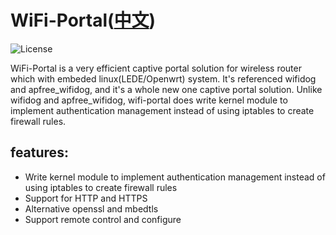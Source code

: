 # WiFi-Portal([中文](https://github.com/zhaojh329/wifi-portal/blob/master/README_ZH.md))

![](https://img.shields.io/badge/license-GPL_2-green.svg "License")

WiFi-Portal is a very efficient captive portal solution for wireless
router which with embeded linux(LEDE/Openwrt) system. It's referenced wifidog
and apfree_wifidog, and it's a whole new one captive portal solution. Unlike
wifidog and apfree_wifidog, wifi-portal does write kernel module to implement
authentication management instead of using iptables to create firewall rules.

## features:
* Write kernel module to implement authentication management instead of using iptables to create firewall rules
* Support for HTTP and HTTPS
* Alternative openssl and mbedtls
* Support remote control and configure
